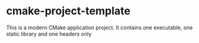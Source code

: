 # cmake-project-template

This is a modern CMake application project. It contains one executable, one static library and one headers only
